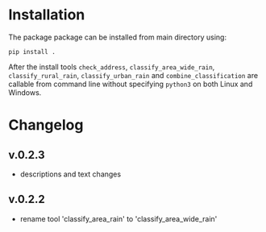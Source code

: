 # Installation

The package package can be installed from main directory using:

```
pip install .
```

After the install tools `check_address`, `classify_area_wide_rain`, `classify_rural_rain`, `classify_urban_rain` and `combine_classification` are callable from command line without specifying `python3` on both Linux and Windows.

# Changelog

## v.0.2.3

- descriptions and text changes

## v.0.2.2

- rename tool 'classify_area_rain' to 'classify_area_wide_rain'
